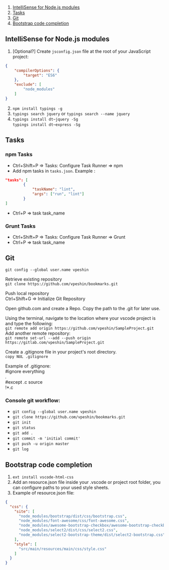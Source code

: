 <!-- TOC depthTo:2 orderedList:true -->

1. [IntelliSense for Node.js modules](#intellisense-for-nodejs-modules)
2. [Tasks](#tasks)
3. [Git](#git)
4. [Bootstrap code completion](#bootstrap-code-completion)

<!-- /TOC -->

## IntelliSense for Node.js modules

1. [Optional?] Create `jsconfig.json` file at the root of your JavaScript project:

``` json
{
    "compilerOptions": {
        "target": "ES6"
    },
    "exclude": [
        "node_modules"
    ]
}
```

2. `npm install typings -g`
3. `typings search jquery` or `typings search --name jquery`
4. `typings install dt~jquery -Sg`  
`typings install dt~express -Sg`


## Tasks

### npm Tasks

- Ctrl+Shift+P => Tasks: Configure Task Runner => npm
- Add npm tasks in `tasks.json`. Example :

``` json
"tasks": [
		{
			"taskName": "lint",
			"args": ["run", "lint"]
		}
]
```

- Ctrl+P => task task_name

### Grunt Tasks

- Ctrl+Shift+P => Tasks: Configure Task Runner => Grunt
- Ctrl+P => task task_name


## Git

`git config --global user.name vpeshin`

Retrieve existing repository  
`git clone https://github.com/vpeshin/bookmarks.git`

Push local repository  
Ctrl+Shift+G => Initialize Git Repository  

Open github.com and create a Repo. Copy the path to the .git for later use.

Using the terminal, navigate to the location where your vscode project is and type the following:  
`git remote add origin https://github.com/vpeshin/SampleProject.git`  
Add another remote repository:  
`git remote set-url --add --push origin https://gitlab.com/vpeshin/SampleProject.git`

Create a .gitignore file in your project's root directory.  
`copy NUL .gitignore`

Example of .gitignore:  
#ignore everything  
*.*  
#except .c source  
!*.c

### Console git workflow:  
- `git config --global user.name vpeshin`
- `git clone https://github.com/vpeshin/bookmarks.git`
- `git init`
- `git status`
- `git add .`
- `git commit -m 'initial commit'`
- `git push -u origin master`
- `git log`


## Bootstrap code completion

1. `ext install vscode-html-css`
2. Add an resource.json file inside your .vscode or project root folder, you can configure paths to your used style sheets.
3. Example of resource.json file:

```json
{
  "css": {
    "site": [
      "node_modules/bootstrap/dist/css/bootstrap.css",
      "node_modules/font-awesome/css/font-awesome.css",
      "node_modules/awesome-bootstrap-checkbox/awesome-bootstrap-checkbox.css",
      "node_modules/select2/dist/css/select2.css",
      "node_modules/select2-bootstrap-theme/dist/select2-bootstrap.css"
    ],
    "style": [
      "src/main/resources/main/css/style.css"
    ]
  }
}
```